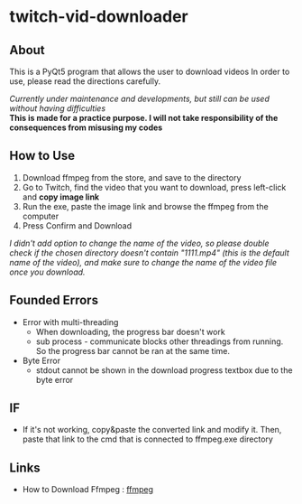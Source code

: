 # twitch-vid-downloader
About 
-------
This is a PyQt5 program that allows the user to download videos
In order to use, please read the directions carefully.

*Currently under maintenance and developments, but still can be used without having difficulties*  
**This is made for a practice purpose. I will not take responsibility of the consequences from misusing my codes**

How to Use
-------------
1. Download ffmpeg from the store, and save to the directory
2. Go to Twitch, find the video that you want to download, press left-click and **copy image link**
3. Run the exe, paste the image link and browse the ffmpeg from the computer
4. Press Confirm and Download

*I didn't add option to change the name of the video, so please double check if the chosen directory doesn't contain "1111.mp4" (this is the default name of the video), and make sure to change the name of the video file once you download.*

Founded Errors
------------
* Error with multi-threading
  * When downloading, the progress bar doesn't work
  * sub process - communicate blocks other threadings from running. So the progress bar cannot be ran at the same time.
* Byte Error
  * stdout cannot be shown in the download progress textbox due to the byte error

IF
-----
* If it's not working, copy&paste the converted link and modify it. Then, paste that link to the cmd that is connected to ffmpeg.exe directory


Links
---
* How to Download Ffmpeg : [ffmpeg](https://www.wikihow.com/Install-FFmpeg-on-Windows)

